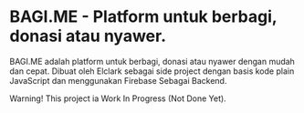 # BAGI.ME - Platform untuk berbagi, donasi atau nyawer.

BAGI.ME adalah platform untuk berbagi, donasi atau nyawer dengan mudah dan cepat. Dibuat oleh Elclark sebagai side project dengan basis kode plain JavaScript dan menggunakan Firebase Sebagai Backend.

Warning! This project ia Work In Progress (Not Done Yet).

